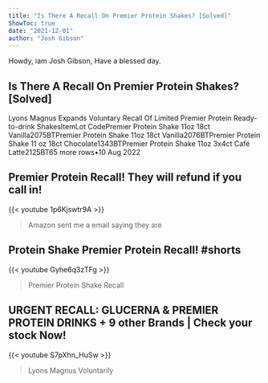 ```yaml
---
title: "Is There A Recall On Premier Protein Shakes? [Solved]"
ShowToc: true 
date: "2021-12-01"
author: "Josh Gibson" 
---
```


Howdy, iam Josh Gibson, Have a blessed day.
## Is There A Recall On Premier Protein Shakes? [Solved]
Lyons Magnus Expands Voluntary Recall Of Limited Premier Protein Ready-to-drink ShakesItemLot CodePremier Protein Shake 11oz 18ct Vanilla2075BTPremier Protein Shake 11oz 18ct Vanilla2076BTPremier Protein Shake 11 oz 18ct Chocolate1343BTPremier Protein Shake 11oz 3x4ct Café Latte2125BT65 more rows•10 Aug 2022

## Premier Protein Recall! They will refund if you call in!
{{< youtube 1p6Kjswtr9A >}}
>Amazon sent me a email saying they are 

## Protein Shake Premier Protein Recall! #shorts
{{< youtube Gyhe6q3zTFg >}}
>Premier Protein Shake Recall

## URGENT RECALL: GLUCERNA & PREMIER PROTEIN DRINKS + 9 other Brands | Check your stock Now!
{{< youtube S7pXhn_HuSw >}}
>Lyons Magnus Voluntarily 

